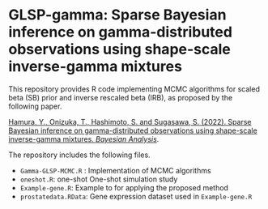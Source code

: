 # GLSP-gamma: Sparse Bayesian inference on gamma-distributed observations using shape-scale inverse-gamma mixtures

This repository provides R code implementing MCMC algorithms for scaled beta (SB) prior and inverse rescaled beta (IRB), as proposed by the following paper.

[Hamura, Y., Onizuka, T., Hashimoto, S. and Sugasawa, S. (2022). Sparse Bayesian inference on gamma-distributed observations using shape-scale inverse-gamma mixtures. *Bayesian Analysis*](https://projecteuclid.org/journals/bayesian-analysis/advance-publication/Sparse-Bayesian-Inference-on-Gamma-Distributed-Observations-Using-Shape-Scale/10.1214/22-BA1348.full). 

The repository includes the following files.

* `Gamma-GLSP-MCMC.R` : Implementation of MCMC algorithms 
* `oneshot.R`: one-shot One-shot simulation study 
* `Example-gene.R`: Example to for applying the proposed method  
* `prostatedata.RData`: Gene expression dataset used in `Example-gene.R`
